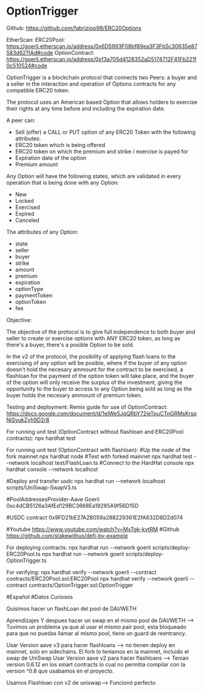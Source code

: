 # OptionTrigger
Github:
https://github.com/fabriziop98/ERC20Options

EtherScan:
ERC20Pool:
https://goerli.etherscan.io/address/0x6D5993F08bf89ea3F3Fb5c30635e87583d6211Ad#code
OptionContract:
https://goerli.etherscan.io/address/0xf3a705d4128352aD5174712F41Fb221f0c510524#code

OptionTrigger is a blockchain protocol that connects two Peers: a buyer and a seller in the interaction and operation of Options contracts for any compatible ERC20 token.

The protocol uses an American based Option that allows holders to exercise their rights
at any time before and including the expiration date.

A peer can:
- Sell (offer) a CALL or PUT option of any ERC20 Token with the following attributes:
 - ERC20 token which is being offered
 - ERC20 token on which the premium and strike / exercise is payed for 
 - Expiration date of the option
 - Premium amount

Any Option will have the following states, which are validated in every operation that is being done with any Option:
- New
- Locked
- Exercised
- Expired
- Canceled

The attributes of any Option:
- state
- seller
- buyer
- strike
- amount
- premium
- expiration
- optionType
- paymentToken
- optionToken
- fee

Objective:

The objective of the protocol is to give full independence to both buyer and seller to create or exercise options with ANY ERC20 token, as long as there's a buyer, there's a posible Option to be sold.

In the v2 of the protocol, the posibility of applying flash loans to the exercising of any option will be posible, where if the buyer of any option doesn't hold the necesary ammount for the contract to be exercised, a flashloan for the payment of the option token will take place, and the buyer of the option will only receive the surplus of the investment, giving the opportunity to the buyer to access to any Option being sold as long as the buyer holds the necesary ammount of premium token.

Testing and deployment: 
Remix guide for use of OptionContract:
https://docs.google.com/document/d/1eIWe5JqQRbY72jeTpuCTnGRMsKrspNiSyukZyh9D2r8

For running unit test (OptionContract without flashloan and ERC20Pool contracts):
npx hardhat test

For running unit test (OptionContract with flashloan):
#Up the node of the fork mainnet 
npx hardhat node 
#Test with forked mainnet
npx hardhat test --network localhost test/FlashLoan.ts 
#Connect to the HardHat console
npx hardhat console --network localhost

#Deploy and transfer usdc 
npx hardhat run --network localhost scripts/UniSwap-SwapV3.ts 

#PoolAddressesProvider-Aave Goerli 
0xc4dCB5126a3AfEd129BC3668Ea19285A9f56D15D

#USDC contract
0x9FD21bE27A2B059a288229361E2fA632D8D2d074

#Youtube
https://www.youtube.com/watch?v=MxTgk-kvtRM
#Github
https://github.com/stakewithus/defi-by-example

For deploying contracts:
npx hardhat run --network goerli scripts/deploy-ERC20Pool.ts
npx hardhat run --network goerli scripts/deploy-OptionTrigger.ts

For verifying:
npx hardhat verify --network goerli <contract address> --contract contracts/ERC20Pool.sol:ERC20Pool
npx hardhat verify --network goerli <contract address> --contract contracts/OptionTrigger.sol:OptionTrigger <ERC20Pool contract addess>

#Español
#Datos Curiosos 

Quisimos hacer un flashLoan del pool de DAI/WETH 

Aprendizajes
Y despues hacer un swap en el mismo pool de DAI/WETH   --> Tuvimos un problema ya que al usar el mismo pair pool, esta bloqueado para que no puedas llamar al mismo pool, tiene un guard de reentrancy. 
                                                            
Usar Version aave v3 para hacer flashloans --> no tienen deploy en mainnet, solo en sidechains. El fork lo teniamos en la mainnet, incluido el swap de UniSwap
Usar Version aave v2 para hacer flashloans --> Tenian version 0.6.12 en los smart contracts lo cual no permitia compilar con la version ^0.8 que usabamos en el proyecto.

Usamos Flashloan con v2 de uniswap--> Funcionó perfecto